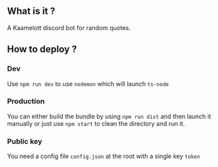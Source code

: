 ## What is it ?

A Kaamelott discord bot for random quotes.

## How to deploy ?

### Dev

Use `npm run dev` to use `nodemon` which will launch `ts-node`

### Production

You can either build the bundle by using `npm run dist` and then launch it manually or just use `npm start` to clean the directory and run it.

### Public key

You need a config file `config.json` at the root with a single key `token` 